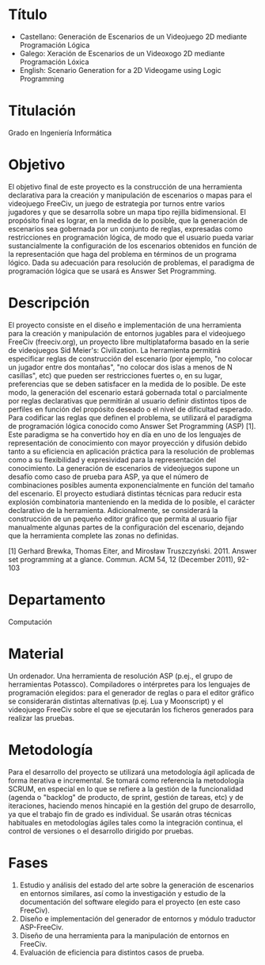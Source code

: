 # Título
* Castellano: Generación de Escenarios de un Videojuego 2D mediante Programación Lógica
* Galego: Xeración de Escenarios de un Videoxogo 2D mediante Programación Lóxica
* English: Scenario Generation for a 2D Videogame using Logic Programming
# Titulación
Grado en Ingeniería Informática
# Objetivo
El objetivo final de este proyecto es la construcción de una herramienta declarativa para la creación y manipulación de escenarios o mapas para el videojuego FreeCiv, un juego de estrategia por turnos entre varios jugadores y que se desarrolla sobre un mapa tipo rejilla bidimensional. El propósito final es lograr, en la medida de lo posible, que la generación de escenarios sea gobernada por un conjunto de reglas, expresadas como restricciones en programación lógica, de modo que el usuario pueda variar sustancialmente la configuración de los escenarios obtenidos en función de la representación que haga del problema en términos de un programa lógico. Dada su adecuación para resolución de problemas, el paradigma de programación lógica que se usará es Answer Set Programming.
# Descripción
El proyecto consiste en el diseño e implementación de una herramienta para la creación y manipulación de entornos jugables para el videojuego FreeCiv (freeciv.org), un proyecto libre multiplataforma basado en la serie de videojuegos Sid Meier's: Civilization. La herramienta permitirá especificar reglas de construcción del escenario (por ejemplo, "no colocar un jugador entre dos montañas", "no colocar dos islas a menos de N casillas", etc) que pueden ser restricciones fuertes o, en su lugar, preferencias que se deben satisfacer en la medida de lo posible. De este modo, la generación del escenario estará gobernada total o parcialmente por reglas declarativas que permitirán al usuario definir distintos tipos de perfiles en función del propósito deseado o el nivel de dificultad esperado. Para codificar las reglas que definen el problema, se utilizará el paradigma de programación lógica conocido como Answer Set Programming (ASP) [1]. Este paradigma se ha convertido hoy en día en uno de los lenguajes de representación de conocimiento con mayor proyección y difusión debido tanto a su eficiencia en aplicación práctica para la resolución de problemas como a su flexibilidad y expresividad para la representación del conocimiento. La generación de escenarios de videojuegos supone un desafío como caso de prueba para ASP, ya que el número de combinaciones posibles aumenta exponencialmente en función del tamaño del escenario. El proyecto estudiará distintas técnicas para reducir esta explosión combinatoria manteniendo en la medida de lo posible, el carácter declarativo de la herramienta. Adicionalmente, se considerará la construcción de un pequeño editor gráfico que permita al usuario fijar manualmente algunas partes de la configuración del escenario, dejando que la herramienta complete las zonas no definidas.

[1] Gerhard Brewka, Thomas Eiter, and Mirosław Truszczyński. 2011. Answer set programming at a glance. Commun. ACM 54, 12 (December 2011), 92-103
# Departamento
Computación
# Material
Un ordenador. Una herramienta de resolución ASP (p.ej., el grupo de herramientas Potassco). Compiladores o intérpretes para los lenguajes de programación elegidos: para el generador de reglas o para el editor gráfico se considerarán distintas alternativas (p.ej. Lua y Moonscript) y el videojuego FreeCiv sobre el que se ejecutarán los ficheros generados para realizar las pruebas.
# Metodología
Para el desarrollo del proyecto se utilizará una metodología ágil aplicada de forma iterativa e incremental. Se tomará como referencia la metodología SCRUM, en especial en lo que se refiere a la gestión de la funcionalidad (agenda o "backlog" de producto, de sprint, gestión de tareas, etc) y de iteraciones, haciendo menos hincapié en la gestión del grupo de desarrollo, ya que el trabajo fin de grado es individual. Se usarán otras técnicas habituales en metodologías ágiles tales como la integración continua, el control de versiones o el desarrollo dirigido por pruebas.
# Fases
1. Estudio y análisis del estado del arte sobre la generación de escenarios en entornos similares, así como la investigación y estudio de la documentación del software elegido para el proyecto (en este caso FreeCiv).
2. Diseño e implementación del generador de entornos y módulo traductor ASP-FreeCiv.
3. Diseño de una herramienta para la manipulación de entornos en FreeCiv.
4. Evaluación de eficiencia para distintos casos de prueba.
